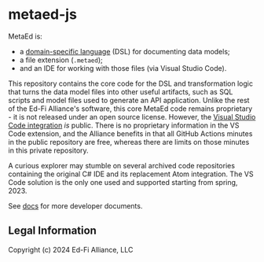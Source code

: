 # metaed-js

MetaEd is:

* a [domain-specific language](./docs/metaed-as-language.md) (DSL) for documenting data models;
* a file extension (`.metaed`);
* and an IDE for working with those files (via Visual Studio Code).

This repository contains the core code for the DSL and transformation logic that turns the data model files into other useful
artifacts, such as SQL scripts and model files used to generate an API application. Unlike the rest of the Ed-Fi Alliance's
software, this core MetaEd code remains proprietary - it is not released under an open source license. However, the [Visual
Studio Code integration](https://github.com/Ed-Fi-Alliance-OSS/vscode-metaed-ide) _is_ public. There is no proprietary
information in the VS Code extension, and the Alliance benefits in that all GitHub Actions minutes in the public repository
are free, whereas there are limits on those minutes in this private repository.

A curious explorer may stumble on several archived code repositories containing the original C# IDE and its replacement Atom
integration. The VS Code solution is the only one used and supported starting from spring, 2023.

See [docs](./docs) for more developer documents.

## Legal Information

Copyright (c) 2024 Ed-Fi Alliance, LLC
